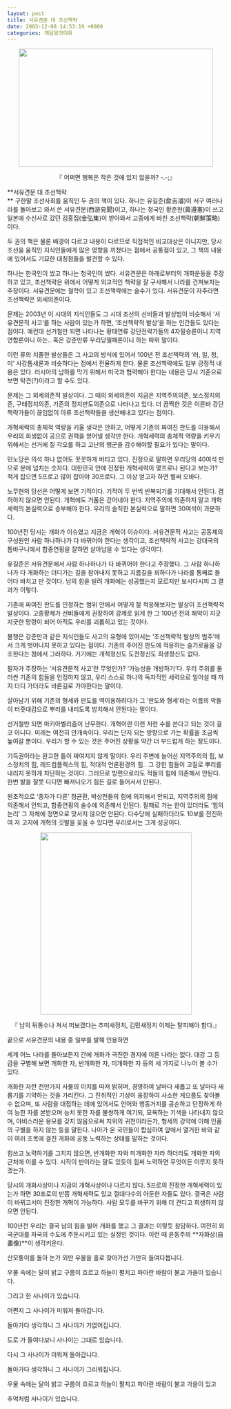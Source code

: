 ```yaml
---
layout: post
title: 서유견문 대 조선책략
date: 2003-12-08 14:53:19 +0900
categories: 깨달음의대화
---
```

<p align="center">
  <img src="http://drkimz.com/technote/board/private/upimg/1070782312.jpg" width="450" height="273" border="0" />
</p>

<p align="center">
  『 어쩌면 행복은 작은 것에 있지 않을까? -.-;』
</p>

**서유견문 대 조선책략  
** 구한말 조선사회를 움직인 두 권의 책이 있다. 하나는 유길준(兪吉濬)이 서구 여러나라를 돌아보고 와서 쓴 서유견문(西游見聞)이고, 하나는 청국인 황준헌(黃遵憲)이 쓰고 일본에 수신사로 갔던 김홍집(金弘集)이 받아와서 고종에게 바친 조선책략(朝鮮策略)이다. 

두 권의 책은 물론 배경이 다르고 내용이 다르므로 직접적인 비교대상은 아니지만, 당시 조선을 움직인 지식인들에게 많은 영향을 끼쳤다는 점에서 공통점이 있고, 그 책의 내용에 있어서도 기묘한 대칭점들을 발견할 수 있다. 

하나는 한국인이 썼고 하나는 청국인이 썼다. 서유견문은 아래로부터의 개화운동을 주장하고 있고, 조선책략은 위에서 어떻게 외교적인 책략을 잘 구사해서 나라를 건져보자는 주장이다. 서유견문에는 철학이 있고 조선책략에는 술수가 있다. 서유견문이 자주라면 조선책략은 외세의존이다.

문제는 2003년 이 시대의 지식인들도 그 시대 조선의 선비들과 발상법이 비슷해서 ‘서유견문적 사고’를 하는 사람이 있는가 하면, ‘조선책략적 발상’을 하는 인간들도 있다는 점이다. 예컨대 선거철만 되면 나타나는 황태연류 강단전략가들의 4자필승론이니 지역연합론이니 하는.. 혹은 강준만류 우리당필패론이니 하는 따위 말이다. 

이런 류의 치졸한 발상들은 그 사고의 방식에 있어서 100년 전 조선책략의 ‘러, 일, 청, 미’ 사강틈새론과 비슷하다는 점에서 전율하게 한다. 물론 조선책략에도 일부 긍정적 내용은 있다. 러시아의 남하를 막기 위해서 미국과 협력해야 한다는 내용은 당시 기준으로 보면 탁견(?)이라고 할 수도 있다. 

문제는 그 외세의존적 발상이다. 그 때의 외세의존이 지금은 지역주의의존, 보스정치의존, 구태정치의존, 기존의 정치판도의존으로 나타나고 있다. 더 끔찍한 것은 이른바 강단책략가들이 끊임없이 아류 조선책략들을 생산해내고 있다는 점이다. 

개혁세력의 총체적 역량을 키울 생각은 안하고, 어떻게 기존의 짜여진 판도를 이용해서 우리의 희생없이 공으로 권력을 얻어낼 생각만 한다. 개혁세력의 총체적 역량을 키우기 위해서는 선거에 질 각오를 하고 고난의 행군을 감수해야할 필요가 있다는 말이다. 

민노당은 의석 하나 없어도 꿋꿋하게 버티고 있다. 진정으로 말하면 우리당의 40여석 만으로 분에 넘치는 숫자다. 대한민국 안에 진정한 개혁세력이 몇프로나 된다고 보는가? 적게 잡으면 5프로고 많이 잡아야 30프로다. 그 이상 얻고자 하면 벌써 오바다. 

노무현의 당선은 어떻게 보면 기적이다. 기적이 두 번씩 반복되기를 기대해서 안된다. 겸허하지 않으면 안된다. 개혁에도 거품은 걷어내야 한다. 지역주의에 의존하지 말고 개혁세력의 본실력으로 승부해야 한다. 우리의 솔직한 본실력으로 말하면 30여석이 과분하다. 

100년전 당시는 개화가 이슈였고 지금은 개혁이 이슈이다. 서유견문적 사고는 공동체의 구성원인 사람 하나하나가 다 바뀌어야 한다는 생각이고, 조선책략적 사고는 강대국의 틈바구니에서 합종연횡을 잘하면 살아남을 수 있다는 생각이다. 

유길준은 서유견문에서 사람 하나하나가 다 바뀌어야 한다고 주장했다. 그 사람 하나하나가 다 개화하는 더디가는 길을 참아내지 못하고 지름길을 꾀하다가 나라를 통째로 들어다 바치고 만 것이다. 남의 힘을 빌려 개화에는 성공했는지 모르지만 보시다시피 그 결과가 이렇다. 

기존에 짜여진 판도를 인정하는 범위 안에서 어떻게 잘 적응해보자는 발상이 조선책략적 발상이다. 고종황제가 선비들에게 권장하여 강제로 읽게 한 그 100년 전의 해악이 지긋지긋한 망령이 되어 아직도 우리를 괴롭히고 있는 것이다. 

불행은 강준만과 같은 지식인들도 사고의 유형에 있어서는 ‘조선책략적 발상의 범주’에서 크게 벗어나지 못하고 있다는 점이다. 기존의 주어진 판도에 적응하는 슬기로움을 강조한다는 점에서 그러하다. 거기에는 개척정신도 도전정신도 희생정신도 없다. 

필자가 주장하는 ‘서유견문적 사고’란 무엇인가? ‘가능성을 개방하기’다. 우리 주위를 둘러싼 기존의 힘들을 인정하지 않고, 우리 스스로 하나의 독자적인 세력으로 일어설 때 까지 더디 가더라도 바른길로 가야한다는 말이다. 

살아남기 위해 기존의 형세와 판도를 역이용하려다가 그 ‘판도와 형세’라는 이름의 악들이 터줏대감으로 뿌리를 내리도록 방치해서 안된다는 말이다. 

선거철만 되면 마키아벨리즘이 난무한다. 개혁이란 이런 저런 수를 쓴다고 되는 것이 결코 아니다. 미래는 여전히 안개속이다. 우리는 단지 되는 방향으로 가는 확률을 조금씩 높여갈 뿐이다. 우리가 할 수 있는 것은 주어진 상황을 약간 더 부드럽게 하는 정도이다. 

기득권이라는 완고한 틀이 짜여지지 않게 말이다. 우리 주변에 늘어선 지역주의의 힘, 보스정치의 힘, 레드컴플렉스의 힘, 적대적 언론환경의 힘.. 그 강한 힘들이 고질로 뿌리를 내리지 못하게 차단하는 것이다. 그러므로 방편으로라도 적들의 힘에 의존해서 안된다. 한번 발을 잘못 디디면 빠져나오기 힘든 길로 들어서서 안된다. 

원초적으로 ‘종자가 다른’ 정균환, 박상천들의 힘에 의지해서 안되고, 지역주의의 힘에 의존해서 안되고, 합종연횡의 술수에 의존해서 안된다. 필패로 가는 한이 있더라도 ‘힘의 논리’ 그 자체에 정면으로 맞서지 않으면 안된다. 다수당에 실패하더라도 10보를 전진하여 저 고지에 개혁의 깃발을 꽂을 수 있다면 우리로서는 그게 성공이다. 

<p align="center">
  <img src="http://drkimz.com/technote/board/KDR/upimg/1070781683.jpg" width="351" height="421" border="0" />
</p>

<p align="center">
  『 남의 뒤통수나 쳐서 떠보겠다는 추미새정치, 김민새정치 이제는 탈피해야 함다.』
</p>

끝으로 서유견문의 내용 중 일부를 발췌 인용하면 

세계 어느 나라를 돌아보든지 간에 개화가 극진한 경지에 이른 나라는 없다. 대강 그 등급을 구별해 보면 개화한 자, 반개화한 자, 미개화한 자 등의 세 가지로 나누어 볼 수가 있다.

개화한 자란 천만가지 사물의 이치를 따져 밝히며, 경영하여 날마다 새롭고 또 날마다 새롭기를 기약하는 것을 가리킨다. 그 진취적인 기상이 웅장하여 사소한 게으름도 찾아볼 수 없으며, 또 사람을 대접하는 데에 있어서도 언어와 행동거지를 공손하고 단정하게 하여 능한 자를 본받으며 능치 못한 자를 불쌍하게 여기되, 모욕하는 기색을 나타내지 않으며, 야비스러운 용모를 갖지 않음으로써 지위의 귀천이라든가, 형세의 강약에 이해 인품의 구별을 하지 않는 등을 말한다. 나아가 온 국민들이 합심하여 앞에서 열거한 바와 같이 여러 조목에 걸친 개화에 공동 노력하는 상태를 말하는 것이다.

힘쓰고 노력하기를 그치지 않으면, 반개화한 자와 미개화한 자라 하더라도 개화한 자의 근처에 이를 수 있다. 시작이 반이라는 말도 있듯이 힘써 노력하면 무엇이든 이루지 못하겠는가. 

당시의 개화사상이나 지금의 개혁사상이나 다르지 않다. 5프로의 진정한 개혁세력이 있는가 하면 30프로의 반쯤 개혁세력도 있고 절대다수의 아둔한 자들도 있다. 결국은 사람이 바뀌고서야 진정한 개혁이 가능하다. 사람 모두를 바꾸기 위해 더 견디고 희생하지 않으면 안된다. 

100년전 우리는 결국 남의 힘을 빌어 개화를 했고 그 결과는 이렇듯 참담하다. 여전히 외국군대를 자국의 수도에 주둔시키고 있는 실정인 것이다. 이런 때 윤동주의 **자화상(自畵像)**이 생각키운다. 

산모퉁이를 돌아 논가 외딴 우물을 홀로 찾아가선 가만히 들여다봅니다. 

우물 속에는 달이 밝고 구름이 흐르고 하늘이 펼치고 파아란 바람이 불고 가을이 있습니다.

그리고 한 사나이가 있습니다.

어쩐지 그 사나이가 미워져 돌아갑니다.

돌아가다 생각하니 그 사나이가 가엾어집니다.

도로 가 들여다보니 사나이는 그대로 있습니다.

다시 그 사나이가 미워져 돌아갑니다.

돌아가다 생각하니 그 사나이가 그리워집니다.

우물 속에는 달이 밝고 구름이 흐르고 하늘이 펼치고 파아란 바람이 불고 가을이 있고  
   
추억처럼 사나이가 있습니다.